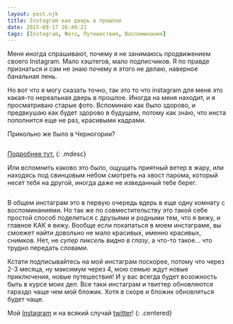 ```yaml
---
layout: post.njk
title: Instagram как дверь в прошлое
date: 2015-09-17 16:49:21
tags: [Instagram, Фото, Путешествия, Воспоминания]
---
```


Меня иногда спрашивают, почему я не занимаюсь продвижением своего Instagram. Мало хэштегов, мало подписчиков. Я по правде признаться и сам не знаю почему я этого не делаю, наверное банальная лень.

Но вот что я могу сказать точно, так это то что instagram для меня это какая-то нереальная дверь в прошлое. Иногда на меня находит, и я просматриваю старые фото. Вспоминаю как было здорово, и предвкушаю как будет здорово в будущем, потому как знаю, что инста пополнится еще не раз, красивыми кадрами.

Прикольно же было в Черногории?

<div class="pics-group">
    <div class="pic">
        <a target="blanc" href="http://instagram.com/p/u2LdUrn8A7/"><img src="/static/files/old-media/articles/dignity-montenegro/10735564_2351810058291581_1300720051_n.jpg" alt=""></a>
    </div>
    <div class="pic">
        <a target="blanc" href="http://instagram.com/p/vqz72Rn8DB/"><img src="/static/files/old-media/articles/dignity-montenegro/927757_274837652640385_113052705_n.jpg" alt=""></a>
    </div>
</div>

[Подробнее тут.](/blog/dostoinstva-chernogorii/)
{: .mdesc}

Или вспомнить каково это было, ощущать приятный ветер в жару, или находясь под свинцовым небом смотреть на хвост парома, который несет тебя на другой, иногда даже не изведанный тебе берег.


<div class="pics-group">
    <div class="pic">
        <a target="blanc" href="https://instagram.com/p/3aTDJFH8JF/"><img src="/static/files/old-media/articles/insta-door/11243857_499053160251081_460333808_n.jpg" alt=""></a>
    </div>
    <div class="pic">
        <a target="blanc" href="https://instagram.com/p/4EuYaGn8LV/"><img src="/static/files/old-media/articles/insta-door/11426359_1106254346056925_989702381_n.jpg" alt=""></a>
    </div>
</div>

В общем инстаграм это в первую очередь вдерь в еще одну комнату с воспоминаниями. Но так же по совместительству это такой себе простой способ поделиться с друзьями и родными тем, что я вижу, и главное КАК я вижу. Вообще если покапаться в моем инстаграме, вы смоежет найти довольно не мало красивых, именно красивых, снимков. Нет, не *супер пиксель видно в глазу*, а что-то такое... что трудно передать словами.

Кстати подписывайтесь на мой инстаграм поскорее, потому что через 2-3 месяца, ну максимум через 4, мою семью ждут новые приключения, новые путешествия! И у вас всегда будет возожность быть в курсе моих дел. Все таки инстаграм и твиттер обновляются гараздо чаще чем мой бложик. Хотя в скоре и бложик обновляться будет чаще.

Мой [Instagram](https://instagram.com/mikeyakimenko/) и на всякий случай [twitter](https://twitter.com/mikeyakimenko)!
{: .centered}
